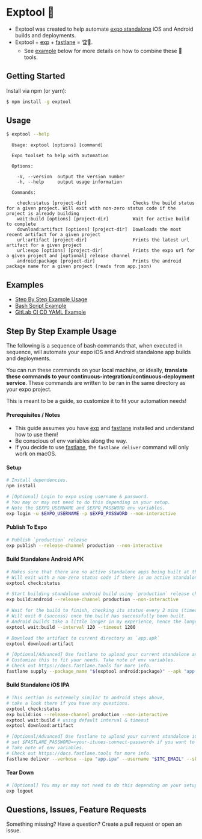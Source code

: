 # Exptool 📲

* Exptool was created to help automate [expo standalone](https://docs.expo.io/versions/latest/guides/building-standalone-apps.html) iOS and Android builds and deployments.
* Exptool + [exp](https://docs.expo.io/versions/latest/guides/exp-cli.html) + [fastlane](https://fastlane.tools) = 🏆🥇.
  * See [example](#examples) below for more details on how to combine these 💯 tools.

## Getting Started

Install via npm (or yarn):

```bash
$ npm install -g exptool
```

## Usage

```bash
$ exptool --help
```

```
  Usage: exptool [options] [command]

  Expo toolset to help with automation

  Options:

    -V, --version  output the version number
    -h, --help     output usage information

  Commands:

    check:status [project-dir]                 Checks the build status for a given project. Will exit with non-zero status code if the project is already building
    wait:build [options] [project-dir]         Wait for active build to complete
    download:artifact [options] [project-dir]  Downloads the most recent artifact for a given project
    url:artifact [project-dir]                 Prints the latest url artifact for a given project
    url:expo [options] [project-dir]           Prints the expo url for a given project and [optional] release channel
    android:package [project-dir]              Prints the android package name for a given project (reads from app.json)
```

## Examples

* [Step By Step Example Usage](#step-by-step-example-usage)
* [Bash Script Example](https://github.com/mglagola/exptool/wiki/Bash-Script-Example)
* [GitLab CI CD YAML Example](https://github.com/mglagola/exptool/wiki/GitLab-CI-CD-YAML-Example)

## Step By Step Example Usage

The following is a sequence of bash commands that, when executed in sequence, will automate your expo iOS and Android standalone app builds and deployments.

You can run these commands on your local machine, or ideally, **translate these commands to your continuous-integration/continuous-deployment service**. These commands are written to be ran in the same directory as your expo project.

This is meant to be a guide, so customize it to fit your automation needs!

#### Prerequisites / Notes

* This guide assumes you have [exp](https://docs.expo.io/versions/latest/guides/exp-cli.html) and [fastlane](https://fastlane.tools) installed and understand how to use them!
* Be conscious of env variables along the way.
* If you decide to use [fastlane](https://fastlane.tools), the `fastlane deliver` command will only work on macOS.

#### Setup

```bash
# Install dependencies.
npm install

# [Optional] Login to expo using username & password.
# You may or may not need to do this depending on your setup.
# Note the $EXPO_USERNAME and $EXPO_PASSWORD env variables.
exp login -u $EXPO_USERNAME -p $EXPO_PASSWORD --non-interactive
```

#### Publish To Expo

```bash
# Publish `production` release
exp publish --release-channel production --non-interactive
```

#### Build Standalone Android APK

```bash
# Makes sure that there are no active standalone apps being built at this time.
# Will exit with a non-zero status code if there is an active standalone app already being built.
exptool check:status 

# Start building standalone android build using `production` release channel.
exp build:android --release-channel production --non-interactive

# Wait for the build to finish, checking its status every 2 mins (timeout is 20 mins).
# Will exit 0 (success) once the build has successfully been built.
# Android builds take a little longer in my experience, hence the longer interval and timeout.
exptool wait:build --interval 120 --timeout 1200

# Download the artifact to current directory as `app.apk`
exptool download:artifact

# [Optional/Advanced] Use fastlane to upload your current standalone android build.
# Customize this to fit your needs. Take note of env variables. 
# Check out https://docs.fastlane.tools for more info.
fastlane supply --package_name "$(exptool android:package)" --apk "app.apk" --json_key_data "$JSON_KEY_DATA" --skip_upload_metadata --skip_upload_images --skip_upload_screenshots
```

#### Build Standalone iOS IPA
```bash
# This section is extremely similar to android steps above,
# take a look there if you have any questions.
exptool check:status
exp build:ios --release-channel production --non-interactive
exptool wait:build # using default interval & timeout
exptool download:artifact

# [Optional/Advanced] Use fastlane to upload your current standalone iOS build to iTunes Connect.
# set $FASTLANE_PASSWORD=<your-itunes-connect-password> if you want to skip password prompt.
# Take note of env variables.
# Check out https://docs.fastlane.tools for more info.
fastlane deliver --verbose --ipa "app.ipa" --username "$ITC_EMAIL" --skip_screenshots --skip_metadata
```

#### Tear Down
```bash
# [Optional] You may or may not need to do this depending on your setup.
exp logout
```

## Questions, Issues, Feature Requests

Something missing? Have a question? Create a pull request or open an issue.
